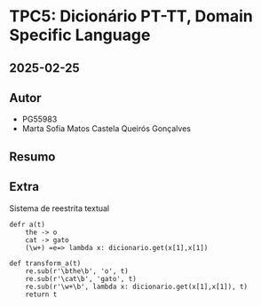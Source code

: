 # TPC5: Dicionário PT-TT, Domain Specific Language

## 2025-02-25

## Autor

- PG55983
- Marta Sofia Matos Castela Queirós Gonçalves

## Resumo


## Extra
Sistema de reestrita textual

```
defr a(t)
    the -> o
    cat -> gato
    (\w+) =e=> lambda x: dicionario.get(x[1],x[1])
```

```
def transform_a(t)
    re.sub(r'\bthe\b', 'o', t)
    re.sub(r'\cat\b', 'gato', t)
    re.sub(r'\w+\b', lambda x: dicionario.get(x[1],x[1]), t)
    return t
```